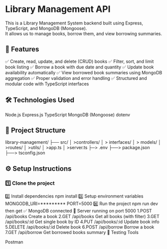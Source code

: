# Library Management API
This is a Library Management System backend built using Express, TypeScript, and MongoDB (Mongoose).  
It allows us to manage books, borrow them, and view borrowing summaries.
## 🚀 Features
✅ Create, read, update, and delete (CRUD) books
✅ Filter, sort, and limit book listing
✅ Borrow a book with due date and quantity
✅ Update book availability automatically
✅ View borrowed book summaries using MongoDB aggregation
✅ Proper validation and error handling
✅ Structured and modular code with TypeScript interfaces
## 🛠️ Technologies Used

 Node.js
 Express.js
 TypeScript
 MongoDB (Mongoose)
 dotenv
 ## 📁 Project Structure

library-management/
├── src/
│ >controllers/
│ > interfaces/
│ > models/
│ >routes/
│ >utils/
│ >app.ts
│ >server.ts
├─> .env
├──> package.json
├──> tsconfig.json

 ## ⚙️ Setup Instructions

### 1️⃣ Clone the project
2️⃣ Install dependencies
 npm install
 3️⃣ Setup environment variables
MONGODB_URI=*********
PORT=5000
4️⃣ Run the project
npm run dev
then get
✅ MongoDB connected
🚀 Server running on port 5000
1.POST	/api/books	Create a book
2.GET	/api/books	Get all books (with filter)
3.GET	/api/books/:id	Get single book by ID
4.PUT	/api/books/:id	Update book info
5.DELETE	/api/books/:id	Delete book
6.POST	/api/borrow	Borrow a book
7.GET	/api/borrow	Get borrowed books summary
🧪 Testing Tools
 
Postman

